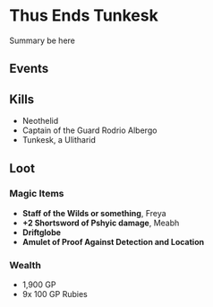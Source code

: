 # Thus Ends Tunkesk

Summary be here

## Events

## Kills

* Neothelid
* Captain of the Guard Rodrio Albergo
* Tunkesk, a Ulitharid

## Loot

### Magic Items

* **Staff of the Wilds or something**, Freya
* **+2 Shortsword of Pshyic damage**, Meabh
* **Driftglobe**
* **Amulet of Proof Against Detection and Location**


### Wealth

* 1,900 GP
* 9x 100 GP Rubies
